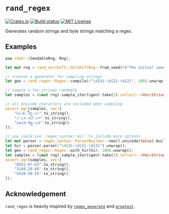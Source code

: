 `rand_regex`
============

[![Crates.io](https://img.shields.io/crates/v/rand_regex.svg)](https://crates.io/crates/rand_regex)
[![Build status](https://github.com/kennytm/rand_regex/workflows/Rust/badge.svg)](https://github.com/kennytm/rand_regex/actions?query=workflow%3ARust)
[![MIT License](https://img.shields.io/badge/license-MIT-blue.svg)](./LICENSE.txt)

Generates random strings and byte strings matching a regex.

Examples
--------

```rust
use rand::{SeedableRng, Rng};

let mut rng = rand_xorshift::XorShiftRng::from_seed(*b"The initial seed");

// creates a generator for sampling strings
let gen = rand_regex::Regex::compile(r"\d{4}-\d{2}-\d{2}", 100).unwrap();

// sample a few strings randomly
let samples = (&mut rng).sample_iter(&gen).take(3).collect::<Vec<String>>();

// all Unicode characters are included when sampling
assert_eq!(samples, vec![
    "꘥᥉১᪕-꧷៩-୦۱".to_string(),
    "𞋴۰𑋸꣕-᥆꧰-෮᪑".to_string(),
    "𑋲𐒥४౫-9႙-९౨".to_string()
]);

// you could use `regex_syntax::Hir` to include more options
let mut parser = regex_syntax::ParserBuilder::new().unicode(false).build();
let hir = parser.parse(r"\d{4}-\d{2}-\d{2}").unwrap();
let gen = rand_regex::Regex::with_hir(hir, 100).unwrap();
let samples = (&mut rng).sample_iter(&gen).take(3).collect::<Vec<String>>();
assert_eq!(samples, vec![
    "8922-87-63".to_string(),
    "3149-18-88".to_string(),
    "5420-58-55".to_string(),
]);
```

Acknowledgement
---------------

`rand_regex` is heavily inspired by [`regex_generate`] and [`proptest`].

[`regex_generate`]: https://crates.io/crates/regex_generate
[`proptest`]: https://crates.io/crates/proptest
